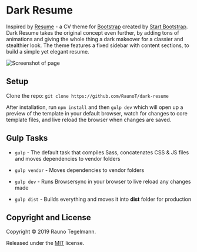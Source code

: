 # Dark Resume

Inspired by [Resume](https://startbootstrap.com/template-overviews/resume/) - a CV theme for [Bootstrap](http://getbootstrap.com/) created by [Start Bootstrap](http://startbootstrap.com/). Dark Resume takes the original concept even further, by adding tons of animations and giving the whole thing a dark makeover for a classier and stealthier look. The theme features a fixed sidebar with content sections, to build a simple yet elegant resume.

![Screenshot of page](https://i.imgur.com/JaBz2qp.png)

## Setup

Clone the repo: `git clone https://github.com/RaunoT/dark-resume`

After installation, run `npm install` and then `gulp dev` which will open up a preview of the template in your default browser, watch for changes to core template files, and live reload the browser when changes are saved.

## Gulp Tasks

* `gulp` - The default task that compiles Sass, concatenates CSS & JS files and moves dependencies to vendor folders

* `gulp vendor` - Moves dependencies to vendor folders

* `gulp dev` - Runs Browsersync in your browser to live reload any changes made

* `gulp dist` - Builds everything and moves it into **dist** folder for production

## Copyright and License

Copyright © 2019 Rauno Tegelmann.

Released under the [MIT](https://github.com/RaunoT/bootstrap-4-boilerplate/blob/master/LICENSE) license.
